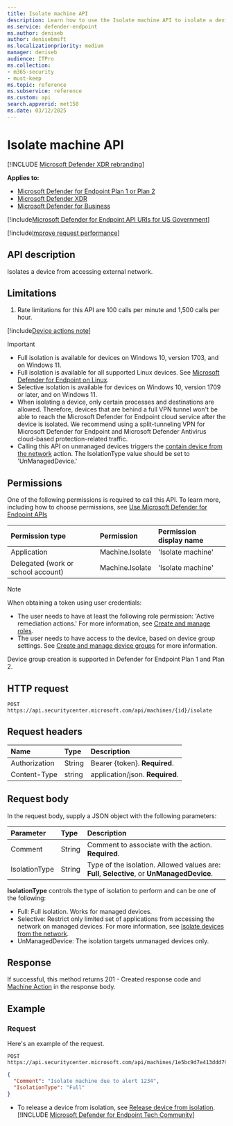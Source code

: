 ```yaml
---
title: Isolate machine API
description: Learn how to use the Isolate machine API to isolate a device from accessing external network in Microsoft Defender for Endpoint.
ms.service: defender-endpoint
ms.author: deniseb
author: denisebmsft
ms.localizationpriority: medium
manager: deniseb
audience: ITPro
ms.collection: 
- m365-security
- must-keep
ms.topic: reference
ms.subservice: reference
ms.custom: api
search.appverid: met150
ms.date: 03/12/2025
---
```


# Isolate machine API

[!INCLUDE [Microsoft Defender XDR rebranding](../../includes/microsoft-defender.md)]

**Applies to:**
- [Microsoft Defender for Endpoint Plan 1 or Plan 2](/defender-endpoint/microsoft-defender-endpoint)
- [Microsoft Defender XDR](/defender-xdr)
- [Microsoft Defender for Business](/defender-business)

[!include[Microsoft Defender for Endpoint API URIs for US Government](../../includes/microsoft-defender-api-usgov.md)]

[!include[Improve request performance](../../includes/improve-request-performance.md)]

## API description

Isolates a device from accessing external network.

## Limitations

1. Rate limitations for this API are 100 calls per minute and 1,500 calls per hour.

[!include[Device actions note](../../includes/machineactionsnote.md)]

> [!IMPORTANT]
> - Full isolation is available for devices on Windows 10, version 1703, and on Windows 11.
> - Full isolation is available for all supported Linux devices. See [Microsoft Defender for Endpoint on Linux](/defender-endpoint/microsoft-defender-endpoint-linux).
> - Selective isolation is available for devices on Windows 10, version 1709 or later, and on Windows 11.
> - When isolating a device, only certain processes and destinations are allowed. Therefore, devices that are behind a full VPN tunnel won't be able to reach the Microsoft Defender for Endpoint cloud service after the device is isolated. We recommend using a split-tunneling VPN for Microsoft Defender for Endpoint and Microsoft Defender Antivirus cloud-based protection-related traffic.
> - Calling this API on unmanaged devices triggers the [contain device from the network](../respond-machine-alerts.md#contain-devices-from-the-network) action. The IsolationType value should be set to 'UnManagedDevice.'

## Permissions

One of the following permissions is required to call this API. To learn more, including how to choose permissions, see [Use Microsoft Defender for Endpoint APIs](apis-intro.md)

Permission type|Permission|Permission display name
:---|:---|:---
Application|Machine.Isolate|'Isolate machine'
Delegated (work or school account)|Machine.Isolate|'Isolate machine'

> [!NOTE]
> When obtaining a token using user credentials:
> - The user needs to have at least the following role permission: 'Active remediation actions.' For more information, see [Create and manage roles](../user-roles.md).
> - The user needs to have access to the device, based on device group settings. See [Create and manage device groups](../machine-groups.md) for more information.
> 
> Device group creation is supported in Defender for Endpoint Plan 1 and Plan 2. 

## HTTP request

```http
POST https://api.securitycenter.microsoft.com/api/machines/{id}/isolate
```

## Request headers

Name|Type|Description
:---|:---|:---
Authorization|String|Bearer {token}. **Required**.
Content-Type|string|application/json. **Required**.

## Request body

In the request body, supply a JSON object with the following parameters:

|Parameter|Type|Description|
|:---|:---|:---|
|Comment|String|Comment to associate with the action. **Required**.|
|IsolationType|String|Type of the isolation. Allowed values are: **Full**, **Selective**, or **UnManagedDevice**.|

**IsolationType** controls the type of isolation to perform and can be one of the following:

- Full: Full isolation. Works for managed devices.
- Selective: Restrict only limited set of applications from accessing the network on managed devices. For more information, see [Isolate devices from the network](../respond-machine-alerts.md#isolate-devices-from-the-network).
- UnManagedDevice: The isolation targets unmanaged devices only.

## Response

If successful, this method returns 201 - Created response code and [Machine Action](machineaction.md) in the response body.

## Example

### Request

Here's an example of the request.

```http
POST https://api.securitycenter.microsoft.com/api/machines/1e5bc9d7e413ddd7902c2932e418702b84d0cc07/isolate
```

```json
{
  "Comment": "Isolate machine due to alert 1234",
  "IsolationType": "Full" 
}
```

- To release a device from isolation, see [Release device from isolation](unisolate-machine.md).
[!INCLUDE [Microsoft Defender for Endpoint Tech Community](../../includes/defender-mde-techcommunity.md)]
